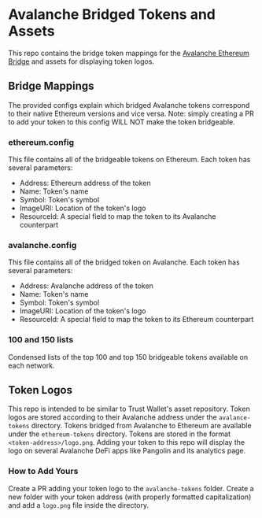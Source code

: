 # Avalanche Bridged Tokens and Assets

This repo contains the bridge token mappings for the [Avalanche Ethereum Bridge](https://aeb.xyz) and assets for displaying token logos.

## Bridge Mappings

The provided configs explain which bridged Avalanche tokens correspond to their native Ethereum versions and vice versa. Note: simply creating a PR to add your token to this config WILL NOT make the token bridgeable.

### ethereum.config

This file contains all of the bridgeable tokens on Ethereum. Each token has several parameters:
- Address: Ethereum address of the token
- Name: Token's name
- Symbol: Token's symbol
- ImageURI: Location of the token's logo
- ResourceId: A special field to map the token to its Avalanche counterpart

### avalanche.config

This file contains all of the bridged token on Avalanche. Each token has several parameters:
- Address: Avalanche address of the token
- Name: Token's name
- Symbol: Token's symbol
- ImageURI: Location of the token's logo
- ResourceId: A special field to map the token to its Ethereum counterpart

### 100 and 150 lists
Condensed lists of the top 100 and top 150 bridgeable tokens available on each network.

## Token Logos

This repo is intended to be similar to Trust Wallet's asset repository. Token logos are stored according to their Avalanche address under the `avalance-tokens` directory. Tokens bridged from Avalanche to Ethereum are available under the `ethereum-tokens` directory. Tokens are stored in the format `<token-address>/logo.png`. Adding your token to this repo will display the logo on several Avalanche DeFi apps like Pangolin and its analytics page.

### How to Add Yours
Create a PR adding your token logo to the `avalanche-tokens` folder. Create a new folder with your token address (with properly formatted capitalization) and add a `logo.png` file inside the directory.